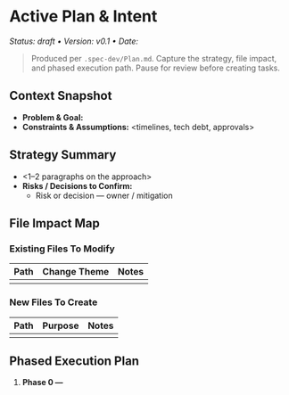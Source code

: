 # Active Plan & Intent
_Status: draft • Version: v0.1 • Date: <YYYY-MM-DD>_

> Produced per `.spec-dev/Plan.md`. Capture the strategy, file impact, and phased execution path. Pause for review before creating tasks.

## Context Snapshot
- **Problem & Goal:** <why we are doing this>
- **Constraints & Assumptions:** <timelines, tech debt, approvals>

## Strategy Summary
- <1–2 paragraphs on the approach>
- **Risks / Decisions to Confirm:**
  - Risk or decision — owner / mitigation

## File Impact Map
### Existing Files To Modify
| Path | Change Theme | Notes |
|------|--------------|-------|
|      |              |       |

### New Files To Create
| Path | Purpose | Notes |
|------|---------|-------|
|      |         |       |

## Phased Execution Plan
1. **Phase 0 — <title>**
   - **Objective:** <outcome>
   - **Work Items:**
     - Step 1
     - Step 2
   - **Primary Files:** <paths>
   - **Exit Check:** <tests, demo, metric>

2. **Phase 1 — <title>**
   - ...

## Validation & Rollout
- **Tests:** <unit / integration / manual>
- **Telemetry:** <metrics, logs, dashboards>
- **Rollout:** <flags, stages, rollback>

## Open Questions
| Item | Owner | Needed By |
|------|-------|-----------|
|      |       |           |

### Readiness Checklist
- [ ] Strategy summary explains how we will win and why it is safe
- [ ] File impact map covers every file to touch and create
- [ ] Phases list objectives, work items, primary files, and exit checks
- [ ] Validation and rollout steps are actionable
- [ ] Open questions include owners or dates

Gate: FAIL (set to PASS when the checklist clears)
